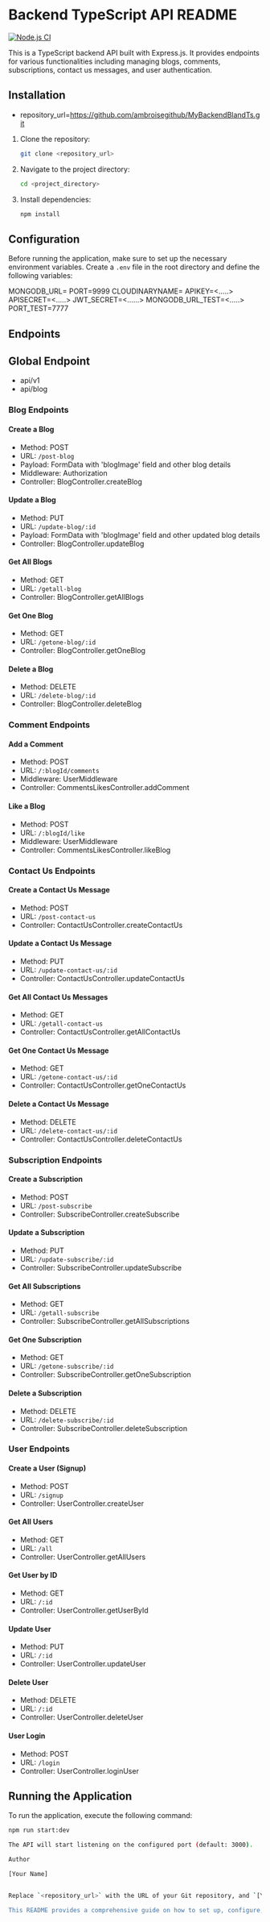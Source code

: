 

# Backend TypeScript API README

[![Node.js CI](https://github.com/ambroisegithub/MyBackendBlandTs/actions/workflows/node.js.yml/badge.svg)](https://github.com/ambroisegithub/MyBackendBlandTs/actions/workflows/node.js.yml)


This is a TypeScript backend API built with Express.js. It provides endpoints for various functionalities including managing blogs, comments, subscriptions, contact us messages, and user authentication.

## Installation

- repository_url=https://github.com/ambroisegithub/MyBackendBlandTs.git

1. Clone the repository:
    ```bash
    git clone <repository_url>
    ```

2. Navigate to the project directory:
    ```bash
    cd <project_directory>
    ```

3. Install dependencies:
    ```bash
    npm install
    ```

## Configuration

Before running the application, make sure to set up the necessary environment variables. Create a `.env` file in the root directory and define the following variables:

MONGODB_URL=<Your Url>
PORT=9999
CLOUDINARYNAME=<Your Cloud_name>
APIKEY=<.....>
APISECRET=<.....>
JWT_SECRET=<......>
MONGODB_URL_TEST=<.....>
PORT_TEST=7777




## Endpoints

## Global Endpoint
- api/v1
- api/blog
### Blog Endpoints

#### Create a Blog
- Method: POST
- URL: `/post-blog`
- Payload: FormData with 'blogImage' field and other blog details
- Middleware: Authorization
- Controller: BlogController.createBlog

#### Update a Blog
- Method: PUT
- URL: `/update-blog/:id`
- Payload: FormData with 'blogImage' field and other updated blog details
- Controller: BlogController.updateBlog

#### Get All Blogs
- Method: GET
- URL: `/getall-blog`
- Controller: BlogController.getAllBlogs

#### Get One Blog
- Method: GET
- URL: `/getone-blog/:id`
- Controller: BlogController.getOneBlog

#### Delete a Blog
- Method: DELETE
- URL: `/delete-blog/:id`
- Controller: BlogController.deleteBlog

### Comment Endpoints

#### Add a Comment
- Method: POST
- URL: `/:blogId/comments`
- Middleware: UserMiddleware
- Controller: CommentsLikesController.addComment

#### Like a Blog
- Method: POST
- URL: `/:blogId/like`
- Middleware: UserMiddleware
- Controller: CommentsLikesController.likeBlog

### Contact Us Endpoints

#### Create a Contact Us Message
- Method: POST
- URL: `/post-contact-us`
- Controller: ContactUsController.createContactUs

#### Update a Contact Us Message
- Method: PUT
- URL: `/update-contact-us/:id`
- Controller: ContactUsController.updateContactUs

#### Get All Contact Us Messages
- Method: GET
- URL: `/getall-contact-us`
- Controller: ContactUsController.getAllContactUs

#### Get One Contact Us Message
- Method: GET
- URL: `/getone-contact-us/:id`
- Controller: ContactUsController.getOneContactUs

#### Delete a Contact Us Message
- Method: DELETE
- URL: `/delete-contact-us/:id`
- Controller: ContactUsController.deleteContactUs

### Subscription Endpoints

#### Create a Subscription
- Method: POST
- URL: `/post-subscribe`
- Controller: SubscribeController.createSubscribe

#### Update a Subscription
- Method: PUT
- URL: `/update-subscribe/:id`
- Controller: SubscribeController.updateSubscribe

#### Get All Subscriptions
- Method: GET
- URL: `/getall-subscribe`
- Controller: SubscribeController.getAllSubscriptions

#### Get One Subscription
- Method: GET
- URL: `/getone-subscribe/:id`
- Controller: SubscribeController.getOneSubscription

#### Delete a Subscription
- Method: DELETE
- URL: `/delete-subscribe/:id`
- Controller: SubscribeController.deleteSubscription

### User Endpoints

#### Create a User (Signup)
- Method: POST
- URL: `/signup`
- Controller: UserController.createUser

#### Get All Users
- Method: GET
- URL: `/all`
- Controller: UserController.getAllUsers

#### Get User by ID
- Method: GET
- URL: `/:id`
- Controller: UserController.getUserById

#### Update User
- Method: PUT
- URL: `/:id`
- Controller: UserController.updateUser

#### Delete User
- Method: DELETE
- URL: `/:id`
- Controller: UserController.deleteUser

#### User Login
- Method: POST
- URL: `/login`
- Controller: UserController.loginUser

## Running the Application

To run the application, execute the following command:

```bash
npm run start:dev

The API will start listening on the configured port (default: 3000).

Author

[Your Name]


Replace `<repository_url>` with the URL of your Git repository, and `[Your Name]` with your name or your team's name.

This README provides a comprehensive guide on how to set up, configure, run, and use your backend TypeScript API, including detailed information about each endpoint.


